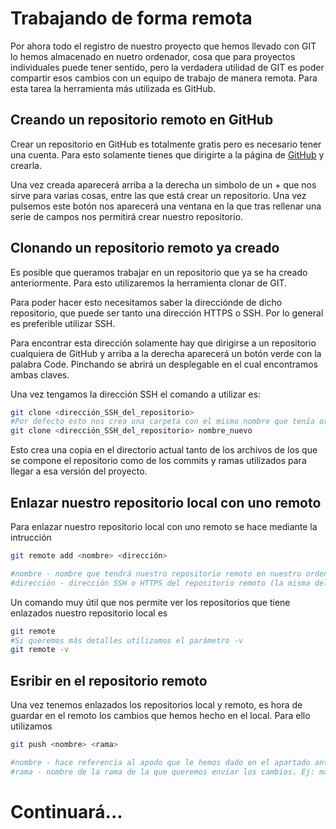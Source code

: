 # Trabajando de forma remota

Por ahora todo el registro de nuestro proyecto que hemos llevado con GIT lo hemos almacenado en nuetro ordenador, cosa que para proyectos individuales puede tener sentido, pero la verdadera utilidad de GIT es poder compartir esos cambios con un equipo de trabajo de manera remota. Para esta tarea la herramienta más utilizada es GitHub.

## Creando un repositorio remoto en GitHub

Crear un repositorio en GitHub es totalmente gratis pero es necesario tener una cuenta. Para esto solamente tienes que dirigirte a la página de [GitHub](https://github.com/) y crearla. 

Una vez creada aparecerá arriba a la derecha un simbolo de un + que nos sirve para varias cosas, entre las que está crear un repositorio. Una vez pulsemos este botón nos aparecerá una ventana en la que tras rellenar una serie de campos nos permitirá crear nuestro repositorio.

## Clonando un repositorio remoto ya creado

Es posible que queramos trabajar en un repositorio que ya se ha creado anteriormente. Para esto utilizaremos la herramienta clonar de GIT. 

Para poder hacer esto necesitamos saber la direcciónde de dicho repositorio, que puede ser tanto una dirección HTTPS o SSH. Por lo general es preferible utilizar SSH.

Para encontrar esta dirección solamente hay que dirigirse a un repositorio cualquiera de GitHub y arriba a la derecha aparecerá un botón verde con la palabra Code. Pinchando se abrirá un desplegable en el cual encontramos ambas claves. 

Una vez tengamos la dirección SSH el comando a utilizar es:

```bash
git clone <dirección_SSH_del_repositorio>
#Por defecto esto nos crea una carpeta con el mismo nombre que tenía originalmente pero si queremos cambiarlo olamente hace falta añadir un atributo más a la instrucción indicando el nombre nuevo de la carpeta
git clone <dirección_SSH_del_repositorio> nombre_nuevo
```

Esto crea una copia en el directorio actual tanto de los archivos de los que se compone el repositorio como de los commits y ramas utilizados para llegar a esa versión del proyecto.

## Enlazar nuestro repositorio local con uno remoto

Para enlazar nuestro repositorio local con uno remoto se hace mediante la intrucción

```bash
git remote add <nombre> <dirección>

#nombre - nombre que tendrá nuestro repositorio remoto en nuestro ordenador. Ej: origin
#dirección - dirección SSH o HTTPS del repositorio remoto (la misma del apartado anterior)
```

Un comando muy útil que nos permite ver los repositorios que tiene enlazados nuestro repositorio local es

```bash
git remote
#Si queremos más detalles utilizamos el parámetro -v
git remote -v
```

## Esribir en el repositorio remoto

Una vez tenemos enlazados los repositorios local y remoto, es hora de guardar en el remoto los cambios que hemos hecho en el local. Para ello utilizamos

```bash
git push <nombre> <rama>

#nombre - hace referencia al apodo que le hemos dado en el apartado anterior a nuestro repositorio remoto. Ej: origin
#rama - nombre de la rama de la que queremos enviar los cambios. Ej: main
```

# Continuará...